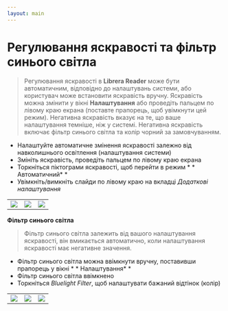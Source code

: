 ```yaml
---
layout: main
---
```


# Регулювання яскравості та фільтр синього світла

> Регулювання яскравості в **Librera Reader** може бути автоматичним, відповідно до налаштувань системи, або користувач може встановити яскравість вручну.
Яскравість можна змінити у вікні **Налаштування** або проведіть пальцем по лівому краю екрана (поставте прапорець, щоб увімкнути цей режим).
Негативна яскравість вказує на те, що ваше налаштування темніше, ніж у системі.
Негативна яскравість включає фільтр синього світла та колір чорний за замовчуванням.

* Налаштуйте автоматичне змінення яскравості залежно від навколишнього освітлення (налаштування системи)
* Змініть яскравість, проведіть пальцем по лівому краю екрана
* Торкніться піктограми яскравості, щоб перейти в режим * * Автоматичний* * 
* Увімкніть/вимкніть слайди по лівому краю на вкладці _Додаткові налаштування_

||||
|-|-|-|
|![](1.png)|![](2.png)|![](3.png)|

**Фільтр синього світла**
> Фільтр синього світла залежить від вашого налаштування яскравості, він вмикається автоматично, коли налаштування яскравості має негативне значення.

* Фільтр синього світла можна ввімкнути вручну, поставивши прапорець у вікні * * Налаштування* * 
* Фільтр синього світла ввімкнено
* Торкніться _Bluelight Filter_, щоб налаштувати бажаний відтінок (колір)

||||
|-|-|-|
|![](7.png)|![](6.png)|![](8.png)|
